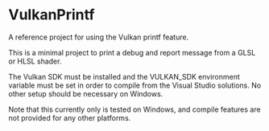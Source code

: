 # VulkanPrintf
 A reference project for using the Vulkan printf feature.
 
 This is a minimal project to print a debug and report message from a GLSL or HLSL shader.
 
 The Vulkan SDK must be installed and the VULKAN_SDK environment variable must be set in order to compile from the Visual Studio solutions. No other setup should be necessary on Windows.
 
 Note that this currently only is tested on Windows, and compile features are not provided for any other platforms.
